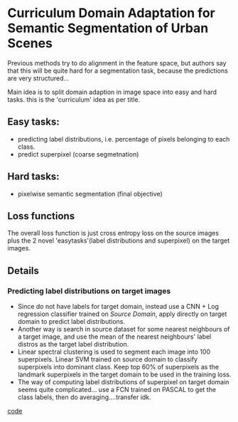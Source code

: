 # Curriculum Domain Adaptation for Semantic Segmentation of Urban Scenes

Previous methods try to do alignment in the feature space, but authors say that this will be quite hard for a segmentation task, because the predictions are very structured...

Main idea is to split domain adaption in image space into easy and hard tasks. this is the 'curriculum' idea as per title.

## Easy tasks:
- predicting label distributions, i.e. percentage of pixels belonging to each class.
- predict superpixel (coarse segmetnation)

## Hard tasks:
- pixelwise semantic segmentation (final objective)

## Loss functions
The overall loss function is just cross entropy loss on the source images plus the 2 novel 'easytasks'(label distributions and superpixel) on the target images.

## Details
### Predicting label distributions on target images
- Since do not have labels for target domain, instead use a CNN + Log regression classifier trained on *Source Domain*, apply directly on target domain to predict label distributions.
- Another way is search in source dataset for some nearest neighbours of a target image, and use the mean of the nearest neighbours' label distros as the target label distribution.
- Linear spectral clustering is used to segment each image into 100 superpixels. Linear SVM trained on source domain to classify superpixels into dominant class. Keep top 60% of superpixels as the landmark superpixels in the target domain to be used in the training loss.
- The way of computing label distributions of superpixel on target domain seems quite complicated... use a FCN trained on PASCAL to get the class labels, then do averaging....transfer idk.


[code](https://github.com/YangZhang4065/AdaptationSeg)